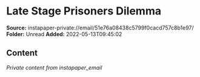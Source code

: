 # Late Stage Prisoners Dilemma

**Source:** instapaper-private://email/51e76a08438c5799f0cacd757c8b1e97/
**Folder:** Unread
**Added:** 2022-05-13T09:45:02




## Content
*Private content from instapaper_email*
